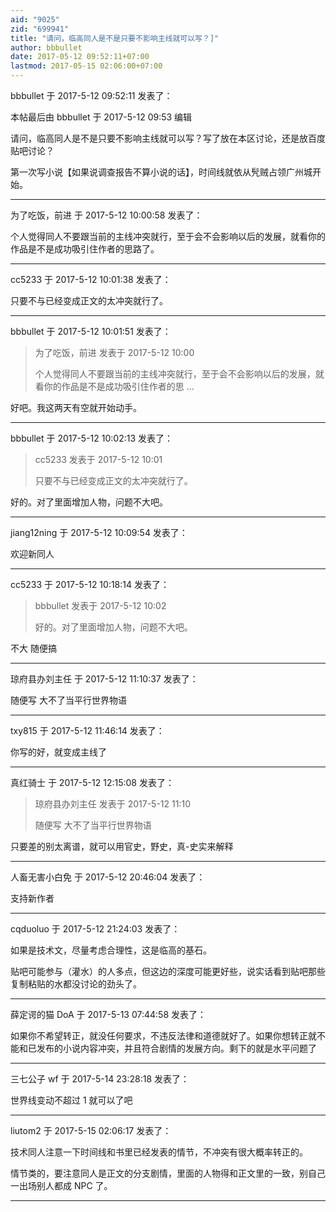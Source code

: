 ```yaml
---
aid: "9025"
zid: "699941"
title: "请问，临高同人是不是只要不影响主线就可以写？]"
author: bbbullet
date: 2017-05-12 09:52:11+07:00
lastmod: 2017-05-15 02:06:00+07:00
---
```


bbbullet 于 2017-5-12 09:52:11 发表了：

本帖最后由 bbbullet 于 2017-5-12 09:53 编辑

请问，临高同人是不是只要不影响主线就可以写？写了放在本区讨论，还是放百度贴吧讨论？

第一次写小说【如果说调查报告不算小说的话】，时间线就依从髠贼占领广州城开始。

---

为了吃饭，前进 于 2017-5-12 10:00:58 发表了：

个人觉得同人不要跟当前的主线冲突就行，至于会不会影响以后的发展，就看你的作品是不是成功吸引住作者的思路了。

---

cc5233 于 2017-5-12 10:01:38 发表了：

只要不与已经变成正文的太冲突就行了。

---

bbbullet 于 2017-5-12 10:01:51 发表了：

> 为了吃饭，前进 发表于 2017-5-12 10:00
>
> 个人觉得同人不要跟当前的主线冲突就行，至于会不会影响以后的发展，就看你的作品是不是成功吸引住作者的思 ...

好吧。我这两天有空就开始动手。

---

bbbullet 于 2017-5-12 10:02:13 发表了：

> cc5233 发表于 2017-5-12 10:01
>
> 只要不与已经变成正文的太冲突就行了。

好的。对了里面增加人物，问题不大吧。

---

jiang12ning 于 2017-5-12 10:09:54 发表了：

欢迎新同人

---

cc5233 于 2017-5-12 10:18:14 发表了：

> bbbullet 发表于 2017-5-12 10:02
>
> 好的。对了里面增加人物，问题不大吧。

不大 随便搞

---

琼府县办刘主任 于 2017-5-12 11:10:37 发表了：

随便写 大不了当平行世界物语

---

txy815 于 2017-5-12 11:46:14 发表了：

你写的好，就变成主线了

---

真红骑士 于 2017-5-12 12:15:08 发表了：

> 琼府县办刘主任 发表于 2017-5-12 11:10
>
> 随便写 大不了当平行世界物语

只要差的别太离谱，就可以用官史，野史，真-史实来解释

---

人畜无害小白免 于 2017-5-12 20:46:04 发表了：

支持新作者

---

cqduoluo 于 2017-5-12 21:24:03 发表了：

如果是技术文，尽量考虑合理性，这是临高的基石。

贴吧可能参与（灌水）的人多点，但这边的深度可能更好些，说实话看到贴吧那些复制粘贴的水都没讨论的劲头了。

---

薛定谔的猫 DoA 于 2017-5-13 07:44:58 发表了：

如果你不希望转正，就没任何要求，不违反法律和道德就好了。如果你想转正就不能和已发布的小说内容冲突，并且符合剧情的发展方向。剩下的就是水平问题了

---

三七公子 wf 于 2017-5-14 23:28:18 发表了：

世界线变动不超过 1 就可以了吧

---

liutom2 于 2017-5-15 02:06:17 发表了：

技术同人注意一下时间线和书里已经发表的情节，不冲突有很大概率转正的。

情节类的，要注意同人是正文的分支剧情，里面的人物得和正文里的一致，别自己一出场别人都成 NPC 了。

---
